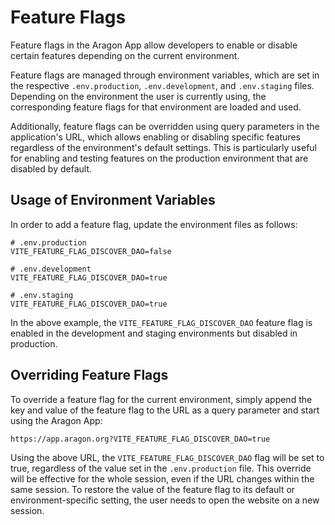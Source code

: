 # Feature Flags

Feature flags in the Aragon App allow developers to enable or disable certain features depending on the current environment.

Feature flags are managed through environment variables, which are set in the respective `.env.production`, `.env.development`, and `.env.staging` files. Depending on the environment the user is currently using, the corresponding feature flags for that environment are loaded and used.

Additionally, feature flags can be overridden using query parameters in the application's URL, which allows enabling or disabling specific features regardless of the environment's default settings. This is particularly useful for enabling and testing features on the production environment that are disabled by default.

## Usage of Environment Variables

In order to add a feature flag, update the environment files as follows:

```plaintext
# .env.production
VITE_FEATURE_FLAG_DISCOVER_DAO=false

# .env.development
VITE_FEATURE_FLAG_DISCOVER_DAO=true

# .env.staging
VITE_FEATURE_FLAG_DISCOVER_DAO=true
```

In the above example, the `VITE_FEATURE_FLAG_DISCOVER_DAO` feature flag is enabled in the development and staging environments but disabled in production.

## Overriding Feature Flags

To override a feature flag for the current environment, simply append the key and value of the feature flag to the URL as a query parameter and start using the Aragon App:

```
https://app.aragon.org?VITE_FEATURE_FLAG_DISCOVER_DAO=true
```

Using the above URL, the `VITE_FEATURE_FLAG_DISCOVER_DAO` flag will be set to true, regardless of the value set in the `.env.production` file. This override will be effective for the whole session, even if the URL changes within the same session. To restore the value of the feature flag to its default or environment-specific setting, the user needs to open the website on a new session.
